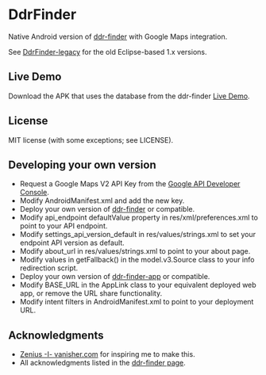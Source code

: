 DdrFinder
=========

Native Android version of [ddr-finder](https://github.com/Andrew67/ddr-finder) with Google Maps integration.

See [DdrFinder-legacy](https://github.com/Andrew67/DdrFinder-legacy) for the old Eclipse-based 1.x versions.

Live Demo
---------
Download the APK that uses the database from the ddr-finder [Live Demo](https://ddrfinder.andrew67.com/).

License
-------
MIT license (with some exceptions; see LICENSE).

Developing your own version
---------------------------
* Request a Google Maps V2 API Key from the [Google API Developer Console](https://code.google.com/apis/console/).
* Modify AndroidManifest.xml and add the new key.
* Deploy your own version of [ddr-finder](https://github.com/Andrew67/ddr-finder) or compatible.
* Modify api_endpoint defaultValue property in res/xml/preferences.xml to point to your API endpoint.
* Modify settings_api_version_default in res/values/strings.xml to set your endpoint API version as default.
* Modify about_url in res/values/strings.xml to point to your about page.
* Modify values in getFallback() in the model.v3.Source class to your info redirection script.
* Deploy your own version of [ddr-finder-app](https://github.com/Andrew67/ddr-finder-app) or compatible.
* Modify BASE_URL in the AppLink class to your equivalent deployed web app, or remove the URL share functionality.
* Modify intent filters in AndroidManifest.xml to point to your deployment URL.

Acknowledgments
---------------
* [Zenius -I- vanisher.com](http://zenius-i-vanisher.com/) for inspiring me to make this.
* All acknowledgments listed in the [ddr-finder page](https://github.com/Andrew67/ddr-finder#acknowledgments).
